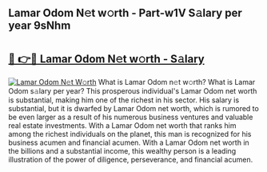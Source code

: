 ## Lamar Odom N𝚎t w𝚘rth - Part-w1V S𝚊lary per year 9sNhm

# <h2><a href="http://gc1sx3t.nevu.top/?p=Lamar+Odom">🔗 👉🔴 Lamar Odom N𝚎t w𝚘rth - S𝚊lary</a></h2>

[![Lamar Odom N𝚎t W𝚘rth](https://i.imgur.com/Oavwk0R.jpeg)](http://gc1sx3t.nevu.top/?p=Lamar+Odom)
What is Lamar Odom n𝚎t w𝚘rth? What is Lamar Odom s𝚊lary per year?
This prosperous individual's Lamar Odom net worth is substantial, making him one of the richest in his sector. His salary is substantial, but it is dwarfed by Lamar Odom net worth, which is rumored to be even larger as a result of his numerous business ventures and valuable real estate investments. With a Lamar Odom net worth that ranks him among the richest individuals on the planet, this man is recognized for his business acumen and financial acumen. With a Lamar Odom net worth in the billions and a substantial income, this wealthy person is a leading illustration of the power of diligence, perseverance, and financial acumen.
